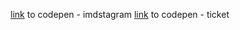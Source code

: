 [link](https://codepen.io/lennertvk/pen/eXdZdr) to codepen - imdstagram 
[link](https://codepen.io/lennertvk/pen/Mxjyyr) to codepen - ticket
